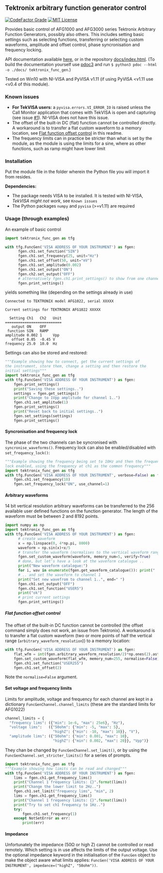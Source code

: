 ## Tektronix arbitrary function generator control

[![CodeFactor Grade](https://img.shields.io/codefactor/grade/github/asvela/tektronix-func-gen?style=flat-square)](https://www.codefactor.io/repository/github/asvela/tektronix-func-gen)
[![MIT License](https://img.shields.io/github/license/asvela/dlc-control?style=flat-square)](https://github.com/asvela/dlc-control/blob/main/LICENSE)

Provides basic control of AFG1000 and AFG3000 series Tektronix Arbitrary Function 
Generators, possibly also others. This includes setting basic settings such as
selecting functions, transferring or selecting custom waveforms, amplitude and offset
control, phase syncronisation and frequency locking.

API documentation available [here](https://asvela.github.io/tektronix-func-gen/),
or in the repository [docs/index.html](docs/index.html). (To build the documentation
yourself use [pdoc3](https://pdoc3.github.io/pdoc/) and run
`$ python3 pdoc --html -o ./docs/ tektronix_func_gen`.)

Tested on Win10 with NI-VISA and PyVISA v1.11 (if using PyVISA <v1.11 use <v0.4
of this module).


### Known issues

- **For TekVISA users:** a `pyvisa.errors.VI_ERROR_IO` is raised unless the
  Call Monitor application that comes with TekVISA is open and capturing
  (see issue [#1](https://github.com/asvela/tektronix-func-gen/issues/1)).
  NI-VISA does not have this issue.
- The offset of the built-in DC (flat) function cannot be controlled directly. A
  workaround is to transfer a flat custom waveform to a memory location,
  see [Flat function offset control](#flat-function-offset-control) in this readme.
- The frequency limits can in practice be stricter than what is set by the module,
  as the module is using the limits for a sine, where as other functions, such as
  ramp might have lower limit

### Installation

Put the module file in the folder wherein the Python file you will import it
from resides.

**Dependencies:**

  - The package needs VISA to be installed. It is tested with NI-VISA,
    *TekVISA might not work*, see `Known issues`
  - The Python packages `numpy` and `pyvisa` (>=v1.11) are required


### Usage (through examples)

An example of basic control

```python
import tektronix_func_gen as tfg

with tfg.FuncGen('VISA ADDRESS OF YOUR INSTRUMENT') as fgen:
      fgen.ch1.set_function("SIN")
      fgen.ch1.set_frequency(25, unit="Hz")
      fgen.ch1.set_offset(50, unit="mV")
      fgen.ch1.set_amplitude(0.002)
      fgen.ch1.set_output("ON")
      fgen.ch2.set_output("OFF")
      # alternatively fgen.ch1.print_settings() to show from one channel only
      fgen.print_settings()
```

yields something like (depending on the settings already in use)

```
Connected to TEKTRONIX model AFG1022, serial XXXXX

Current settings for TEKTRONIX AFG1022 XXXXX

  Setting Ch1   Ch2   Unit
==========================
   output ON    OFF    
 function SIN   RAMP  
amplitude 0.002 1     Vpp
   offset 0.05  -0.45 V
frequency 25.0  10.0  Hz
```

Settings can also be stored and restored:

```python
"""Example showing how to connect, get the current settings of
the instrument, store them, change a setting and then restore the
initial settings"""
import tektronix_func_gen as tfg
with tfg.FuncGen('VISA ADDRESS OF YOUR INSTRUMENT') as fgen:
    fgen.print_settings()
    print("Saving these settings..")
    settings = fgen.get_settings()
    print("Change to 1Vpp amplitude for channel 1..")
    fgen.ch1.set_amplitude(1)
    fgen.print_settings()
    print("Reset back to initial settings..")
    fgen.set_settings(settings)
    fgen.print_settings()
```


#### Syncronisation and frequency lock

The phase of the two channels can be syncronised with `syncronise_waveforms()`.
Frequency lock can also be enabled/disabled with `set_frequency_lock()`:

```python
"""Example showing the frequency being set to 10Hz and then the frequency
lock enabled, using the frequency at ch1 as the common frequency"""
import tektronix_func_gen as tfg
with tfg.FuncGen('VISA ADDRESS OF YOUR INSTRUMENT', verbose=False) as fgen:
    fgen.ch1.set_frequency(10)
    fgen.set_frequency_lock("ON", use_channel=1)
```


#### Arbitrary waveforms

14 bit vertical resolution arbitrary waveforms can be transferred to the 256
available user defined functions on the function generator.
The length of the waveform must be between 2 and 8192 points.

```python
import numpy as np
import tektronix_func_gen as tfg
with tfg.FuncGen('VISA ADDRESS OF YOUR INSTRUMENT') as fgen:
      # create waveform
      x = np.linspace(0, 4*np.pi, 8000)
      waveform = np.sin(x)+x/5
      # transfer the waveform (normalises to the vertical waveform range)
      fgen.set_custom_waveform(waveform, memory_num=5, verify=True)
      # done, but let's have a look at the waveform catalogue ..
      print("New waveform catalogue:")
      for i, wav in enumerate(fgen.get_waveform_catalogue()): print("  {}: {}".format(i, wav))
      # .. and set the waveform to channel 1
      print("Set new wavefrom to channel 1..", end=" ")
      fgen.ch1.set_output("OFF")
      fgen.ch1.set_function("USER5")
      print("ok")
      # print current settings
      fgen.print_settings()
```

##### Flat function offset control

The offset of the built-in DC function cannot be controlled (the offset command
simply does not work, an issue from Tektronix). A workaround is to transfer a
flat custom waveform (two or more points of half the vertical range
(`arbitrary_waveform_resolution`)) to a memory location:

```python
with tfg.FuncGen('VISA ADDRESS OF YOUR INSTRUMENT') as fgen:
    flat_wfm = int(fgen.arbitrary_waveform_resolution/2)*np.ones(2).astype(np.int32)
    fgen.set_custom_waveform(flat_wfm, memory_num=255, normalise=False)
    fgen.ch1.set_function("USER255")
    fgen.ch1.set_offset(2)
```

Note the `normalise=False` argument.


#### Set voltage and frequency limits

Limits for amplitude, voltage and frequency for each channel are kept in a
dictionary `FuncGenChannel.channel_limits` (these are the standard limits
  for AFG1022)

```python
channel_limits = {
  "frequency lims": ({"min": 1e-6, "max": 25e6}, "Hz"),
  "voltage lims":   ({"50ohm": {"min": -5, "max": 5},
                      "highZ": {"min": -10, "max": 10}}, "V"),
  "amplitude lims": ({"50ohm": {"min": 0.001, "max": 10},
                      "highZ": {"min": 0.002, "max": 20}}, "Vpp")}
```

They chan be changed by `FuncGenChannel.set_limit()`, or by using the
`FuncGenChannel.set_stricter_limits()` for a series of prompts.

```python
import tektronix_func_gen as tfg
"""Example showing how limits can be read and changed"""
with tfg.FuncGen('VISA ADDRESS OF YOUR INSTRUMENT') as fgen:
    lims = fgen.ch1.get_frequency_lims()
    print("Channel 1 frequency limits: {}".format(lims))
    print("Change the lower limit to 2Hz..")
    fgen.ch1.set_limit("frequency lims", "min", 2)
    lims = fgen.ch1.get_frequency_lims()
    print("Channel 1 frequency limits: {}".format(lims))
    print("Try to set ch1 frequency to 1Hz..")
    try:
        fgen.ch1.set_frequency(1)
    except NotSetError as err:
        print(err)
```


#### Impedance

Unfortunately the impedance (50Ω or high Z) cannot be controlled or read remotely.
Which setting is in use affects the limits of the output voltage. Use the optional
impedance keyword in the initialisation of the `FuncGen` object to make the object
aware what limits applies: `FuncGen('VISA ADDRESS OF YOUR INSTRUMENT', impedance=("highZ", "50ohm"))`.

